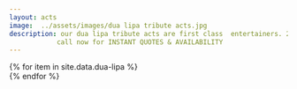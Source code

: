 ```yaml
---
layout: acts
image:  ../assets/images/dua lipa tribute acts.jpg
description: our dua lipa tribute acts are first class  entertainers. 2017 was such a breakthrough year for the bewitching London born singer  as she sold over a million copies of her self-titled debut album. and scotbase, always on the ball, offer two amazing tributes to the star.  <hr>
            call now for INSTANT QUOTES & AVAILABILITY
---
```


<div class="row mt-4">
  {% for item in site.data.dua-lipa %}
    <div class="col-md-4 mb-5">
      <div class="card border-0 shadow h-100">
        <a href="/acts/{{ item.title | slugify }}">
          <img class="card-img-top" src="{{ item.image_src }}" alt="" />
        </a>
      </div>
    </div>
  {% endfor %}
</div>
